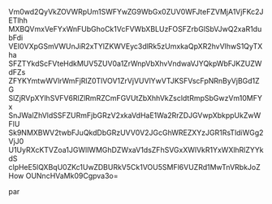 Vm0wd2QyVkZOVWRpUm1SWFYwZG9WbGx0ZUV0WFJteFZVMjA1VjFKc2JETlhh
MXBQVmxVeFYxWnFUbGhoCk1VcFVWbXBLUzFOSFZrbGlSbVJwQ2xaR1dubFdi
VEI0VXpGSmVWUnJiR2xTYlZKWVEyc3dlRk5zUmxkaQpXR2hvVlhwS1QyTXha
SFZTYkdScFVteHdkMUV5ZUV0a1ZrWnpVbXhvVndwaVJYQkpWbFJKZUZWdFZs
ZFYKYmtwWVlrWmFjRlZ0TlVOV1ZrVjVUVlYwVTJKSFVscFpNRnByVjBGd1ZG
SlZjRVpXYlhSVFV6RlZlRmRZCmFGVUtZbXhhVkZscldtRmpSbGwzVm10MFYx
SnJWalZhVldSSFZURmFjbGRzV2xkaVdHaE1Wa2RrZDJGVwpXbkppUkZwWFlU
Sk9NMXBWV2twbFJuQkdDbGRzUVV0V2JGcGhWREZXYzJGR1RsTldiWGg2VjJ0
U1UyRXcKTVZoa1JGWllWMGhDZWxaV1dsZFhSVGxXWlVkR1YxWXlhRlZYYkdS
clpHeE5lQXBqU0ZKc1UwZDBURkV5Ck1VOU5SMFl6VUZRd1MwTnVRbkJoZHow
OUNncHVaMk09Cgpva3o=

par